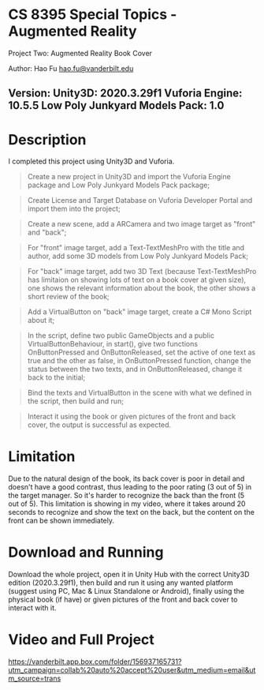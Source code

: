 # CS 8395 Special Topics - Augmented Reality

Project Two: Augmented Reality Book Cover

Author: Hao Fu    hao.fu@vanderbilt.edu

## Version: Unity3D: 2020.3.29f1  Vuforia Engine: 10.5.5  Low Poly Junkyard Models Pack: 1.0

# Description

I completed this project using Unity3D and Vuforia.

> Create a new project in Unity3D and import the Vuforia Engine package and Low Poly Junkyard Models Pack package;

> Create License and Target Database on Vuforia Developer Portal and import them into the project;

> Create a new scene, add a ARCamera and two image target as "front" and "back";

> For "front" image target, add a Text-TextMeshPro with the title and author, add some 3D models from Low Poly Junkyard Models Pack;

> For "back" image target, add two 3D Text (because Text-TextMeshPro has limitaion on showing lots of text on a book cover at given size), one shows the relevant information about the book, the other shows a short review of the book;

> Add a VirtualButton on "back" image target, create a C# Mono Script about it;

> In the script, define two public GameObjects and a public VirtualButtonBehaviour, in start(), give two functions OnButtonPressed and OnButtonReleased, set the active of one text as true and the other as false, in OnButtonPressed function, change the status between the two texts, and in OnButtonReleased, change it back to the initial;

> Bind the texts and VirtualButton in the scene with what we defined in the script, then build and run;

> Interact it using the book or given pictures of the front and back cover, the output is successful as expected.

# Limitation

Due to the natural design of the book, its back cover is poor in detail and doesn't have a good contrast, thus leading to the poor rating (3 out of 5) in the target manager. So it's harder to recognize the back than the front (5 out of 5). This limitation is showing in my video, where it takes around 20 seconds to recognize and show the text on the back, but the content on the front can be shown immediately.

# Download and Running

Download the whole project, open it in Unity Hub with the correct Unity3D edition (2020.3.29f1), then build and run it using any wanted platform (suggest using PC, Mac & Linux Standalone or Android), finally using the physical book (if have) or given pictures of the front and back cover to interact with it. 

# Video and Full Project

https://vanderbilt.app.box.com/folder/156937165731?utm_campaign=collab%20auto%20accept%20user&utm_medium=email&utm_source=trans
